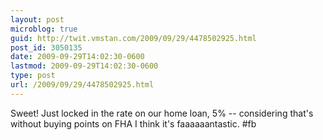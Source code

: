 ```yaml
---
layout: post
microblog: true
guid: http://twit.vmstan.com/2009/09/29/4478502925.html
post_id: 3050135
date: 2009-09-29T14:02:30-0600
lastmod: 2009-09-29T14:02:30-0600
type: post
url: /2009/09/29/4478502925.html
---
```

Sweet! Just locked in the rate on our home loan, 5% -- considering that's without buying points on FHA I think it's faaaaaantastic. #fb
